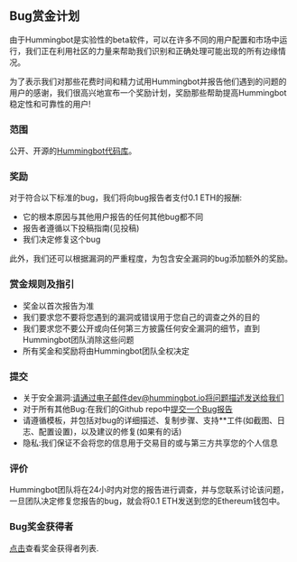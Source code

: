 ## Bug赏金计划

由于Hummingbot是实验性的beta软件，可以在许多不同的用户配置和市场中运行，我们正在利用社区的力量来帮助我们识别和正确处理可能出现的所有边缘情况。

为了表示我们对那些花费时间和精力试用Hummingbot并报告他们遇到的问题的用户的感谢，我们很高兴地宣布一个奖励计划，奖励那些帮助提高Hummingbot稳定性和可靠性的用户!

### 范围

公开、开源的[Hummingbot代码库](https://github.com/CoinAlpha/hummingbot)。

### 奖励

对于符合以下标准的bug，我们将向bug报告者支付0.1 ETH的报酬:

- 它的根本原因与其他用户报告的任何其他bug都不同
- 报告者遵循以下投稿指南(见投稿)
- 我们决定修复这个bug

此外，我们还可以根据漏洞的严重程度，为包含安全漏洞的bug添加额外的奖励。


### 赏金规则及指引

- 奖金以首次报告为准
- 我们要求您不要将您遇到的漏洞或错误用于您自己的调查之外的目的
- 我们要求您不要公开或向任何第三方披露任何安全漏洞的细节，直到Hummingbot团队消除这些问题
- 所有奖金和奖励将由Hummingbot团队全权决定


### 提交

- 关于安全漏洞:请通过电子邮件dev@hummingbot.io将问题描述发送给我们
- 对于所有其他Bug:在我们的Github repo中[提交一个Bug报告](https://github.com/CoinAlpha/hummingbot/issues/new?assignees=&labels=bug&template=bug_report.md&title=%5BBUG%5D)
- 请遵循模板，并包括对bug的详细描述、复制步骤、支持**工件(如截图、日志、配置设置)，以及建议的修复(如果有的话)
- 隐私:我们保证不会将您的信息用于交易目的或与第三方共享您的个人信息

### 评价

Hummingbot团队将在24小时内对您的报告进行调查，并与您联系讨论该问题，一旦团队决定修复您报告的bug，就会将0.1 ETH发送到您的Ethereum钱包中。

### Bug奖金获得者

[点击](https://docs.hummingbot.io/support/bug-bounty-program/#bounty-distribution-as-of-8312019)查看奖金获得者列表.

